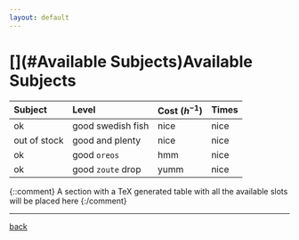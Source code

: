 ```yaml
---
layout: default
---
```


# [](#Available Subjects)Available Subjects

| Subject      | Level             | Cost ($h^{-1}$) | Times              |
|:-------------|:------------------|:----------------|:-------------------|
| ok           | good swedish fish | nice            | nice               |
| out of stock | good and plenty   | nice            | nice               |
| ok           | good `oreos`      | hmm             | nice               |
| ok           | good `zoute` drop | yumm            | nice               |

{::comment}
A section with a TeX generated table with all the available slots will be placed here
{:/comment}

* * *
[back](./)


